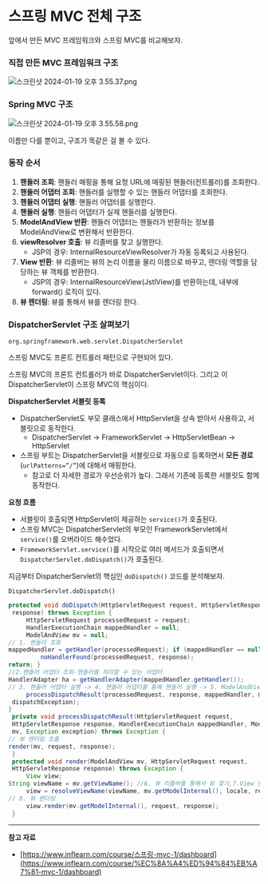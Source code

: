 # **스프링 MVC 전체 구조**

앞에서 만든 MVC 프레임워크와 스프링 MVC를 비교해보자.

### **직접 만든 MVC 프레임워크 구조**

![스크린샷 2024-01-19 오후 3.55.37.png](https://github.com/Heo-y-y/development-blog/assets/112863029/7e1b927b-8a9f-4763-9a22-4d4bf1b18492)

### Spring MVC 구조

![스크린샷 2024-01-19 오후 3.55.58.png](https://github.com/Heo-y-y/development-blog/assets/112863029/d13f3ed1-4502-4434-8d98-95dffc3096f8)

이름만 다를 뿐이고, 구조가 똑같은 걸 볼 수 있다.

### 동작 순서

1. **핸들러 조회**: 핸들러 매핑을 통해 요청 URL에 매핑된 핸들러(컨트롤러)를 조회한다.
2. **핸들러 어댑터 조회**: 핸들러를 실행할 수 있는 핸들러 어댑터를 조회한다.
3. **핸들러 어댑터 실행**: 핸들러 어댑터를 실행한다.
4. **핸들러 실행**: 핸들러 어댑터가 실제 핸들러를 실행한다.
5. **ModelAndView 반환**: 핸들러 어댑터는 핸들러가 반환하는 정보를 ModelAndView로 변환해서 반환한다.
6. **viewResolver 호출**: 뷰 리졸버를 찾고 실행한다.
    - JSP의 경우: InternalResourceViewResolver가 자동 등록되고 사용된다.
7. **View 반환**: 뷰 리졸버는 뷰의 논리 이름을 물리 이름으로 바꾸고, 렌더링 역할을 담당하는 뷰 객체를 반환한다.
    - JSP의 경우: InternalResourceView(JstlView)를 반환하는데, 내부에 forward() 로직이 있다.
8. **뷰 렌더링**: 뷰를 통해서 뷰를 렌더링 한다.

### DispatcherServlet 구조 살펴보기

`org.springframework.web.servlet.DispatcherServlet`

스프링 MVC도 프론트 컨트롤러 패턴으로 구현되어 있다.

스프링 MVC의 프론트 컨트롤러가 바로 DispatcherServlet이다. 그리고 이 DispatcherServlet이 스프링 MVC의 핵심이다.

**DispatcherServlet 서블릿 등록**

- DispatcherServlet도 부모 클래스에서 HttpServlet을 상속 받아서 사용하고, 서블릿으로 동작한다.
    - DispatcherServlet → FrameworkServlet → HttpServletBean → HttpServlet
- 스프링 부트는 DispatcherServlet을 서블릿으로 자동으로 등록하면서 **모든 경로**(`urlPatterns=”/”`)에 대해서 매핑한다.
    - 참고로 더 자세한 경로가 우선순위가 높다. 그래서 기존에 등록한 서블릿도 함께 동작한다.

**요청 흐름**

- 서블릿이 호출되면 HttpServlet이 제공하는 `service()`가 호출된다.
- 스프링 MVC는 DispatcherServlet의 부모인 FrameworkServlet에서 `service()`를 오버라이드 해수었다.
- `FrameworkServlet.service()`를 시작으로 여러 메서드가 호출되면서 `DispatcherServlet.doDispatch()`가 호출된다.

지금부터 DispatcherServlet의 핵심인 `doDispatch()` 코드를 분석해보자.

`DispatcherServlet.doDispatch()`

```java
protected void doDispatch(HttpServletRequest request, HttpServletResponse
 response) throws Exception {
     HttpServletRequest processedRequest = request;
     HandlerExecutionChain mappedHandler = null;
     ModelAndView mv = null;
// 1. 핸들러 조회
mappedHandler = getHandler(processedRequest); if (mappedHandler == null) {
         noHandlerFound(processedRequest, response);
return; }
//2.핸들러 어댑터 조회-핸들러를 처리할 수 있는 어댑터
HandlerAdapter ha = getHandlerAdapter(mappedHandler.getHandler());
// 3. 핸들러 어댑터 실행 -> 4. 핸들러 어댑터를 통해 핸들러 실행 -> 5. ModelAndView 반환 mv = ha.handle(processedRequest, response, mappedHandler.getHandler());
     processDispatchResult(processedRequest, response, mappedHandler, mv,
 dispatchException);
}
 private void processDispatchResult(HttpServletRequest request,
 HttpServletResponse response, HandlerExecutionChain mappedHandler, ModelAndView
 mv, Exception exception) throws Exception {
// 뷰 렌더링 호출
render(mv, request, response);
 }
 protected void render(ModelAndView mv, HttpServletRequest request,
 HttpServletResponse response) throws Exception {
     View view;
String viewName = mv.getViewName(); //6. 뷰 리졸버를 통해서 뷰 찾기,7.View 반환
     view = resolveViewName(viewName, mv.getModelInternal(), locale, request);
// 8. 뷰 렌더링
     view.render(mv.getModelInternal(), request, response);
 }
```

---

**참고 자료**

- [https://www.inflearn.com/course/스프링-mvc-1/dashboard](https://www.inflearn.com/course/%EC%8A%A4%ED%94%84%EB%A7%81-mvc-1/dashboard)
